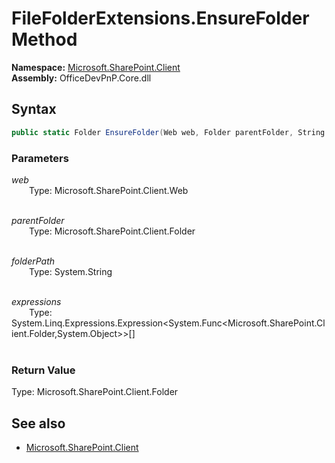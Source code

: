# FileFolderExtensions.EnsureFolder Method  
**Namespace:** [Microsoft.SharePoint.Client](Microsoft.SharePoint.Client.md)  
**Assembly:** OfficeDevPnP.Core.dll  
## Syntax
```C#
public static Folder EnsureFolder(Web web, Folder parentFolder, String folderPath, Expression<Func<Folder, Object>>[] expressions)
```
### Parameters
*web*  
&emsp;&emsp;Type: Microsoft.SharePoint.Client.Web  
&emsp;&emsp;  
  
*parentFolder*  
&emsp;&emsp;Type: Microsoft.SharePoint.Client.Folder  
&emsp;&emsp;  
  
*folderPath*  
&emsp;&emsp;Type: System.String  
&emsp;&emsp;  
  
*expressions*  
&emsp;&emsp;Type: System.Linq.Expressions.Expression<System.Func<Microsoft.SharePoint.Client.Folder,System.Object>>[]  
&emsp;&emsp;  
  
### Return Value
Type: Microsoft.SharePoint.Client.Folder  

## See also
- [Microsoft.SharePoint.Client](Microsoft.SharePoint.Client.md)
